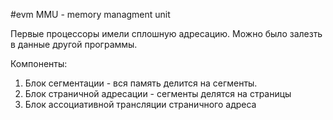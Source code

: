 #evm 
MMU - memory managment unit

Первые процессоры имели сплошную адресацию. Можно было залезть в данные другой программы.

Компоненты:
1. Блок сегментации - вся память делится на сегменты.
2. Блок страничной адресации - сегменты делятся на страницы
3. Блок ассоциативной трансляции страничного адреса